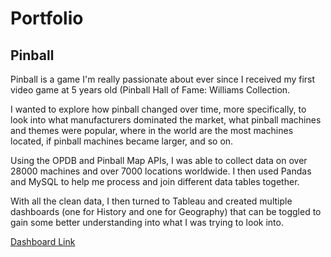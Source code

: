 # Portfolio
## Pinball

Pinball is a game I'm really passionate about ever since I received my first video game at 5 years old (Pinball Hall of Fame: Williams Collection.

I wanted to explore how pinball changed over time, more specifically, to look into what manufacturers dominated the market, what pinball machines and themes were popular, where in the world are the most machines located, if pinball machines became larger, and so on.

Using the OPDB and Pinball Map APIs, I was able to collect data on over 28000 machines and over 7000 locations worldwide. I then used Pandas and MySQL to help me process and join different data tables together.

With all the clean data, I then turned to Tableau and created multiple dashboards (one for History and one for Geography) that can be toggled to gain some better understanding into what I was trying to look into.

[Dashboard Link](https://public.tableau.com/views/PinballDashboard/Historical?:language=en-US&:display_count=n&:origin=viz_share_link)
